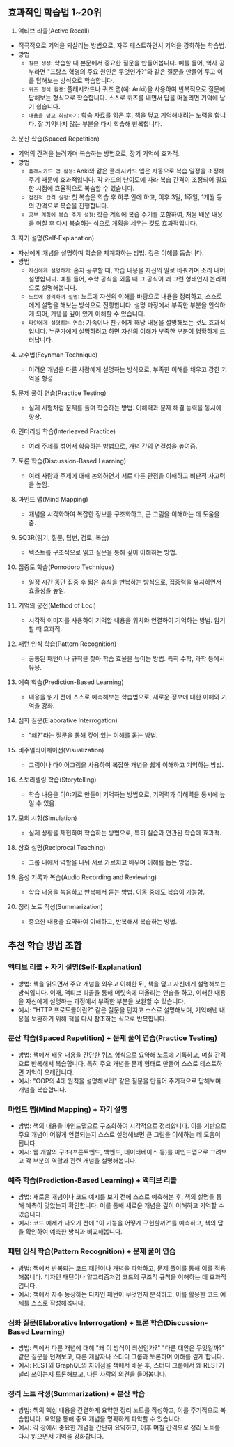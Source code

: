 ## 효과적인 학습법 1~20위
1. 액티브 리콜(Active Recall)
- 적극적으로 기억을 되살리는 방법으로, 자주 테스트하면서 기억을 강화하는 학습법.
- 방법
    - `질문 생성`: 학습할 때 본문에서 중요한 질문을 만들어봅니다. 예를 들어, 역사 공부라면 "프랑스 혁명의 주요 원인은 무엇인가?"와 같은 질문을 만들어 두고 이를 답해보는 방식으로 학습합니다.
    - `퀴즈 형식 활용`: 플래시카드나 퀴즈 앱(예: Anki)을 사용하여 반복적으로 질문에 답해보는 형식으로 학습합니다. 스스로 퀴즈를 내면서 답을 떠올리면 기억에 남기 쉽습니다.
    - `내용을 덮고 회상하기`: 학습 자료를 읽은 후, 책을 덮고 기억해내려는 노력을 합니다. 잘 기억나지 않는 부분을 다시 학습해 반복합니다.

2. 분산 학습(Spaced Repetition)
- 기억의 간격을 늘려가며 복습하는 방법으로, 장기 기억에 효과적.
- 방법
    - `플래시카드 앱 활용`: Anki와 같은 플래시카드 앱은 자동으로 복습 일정을 조정해주기 때문에 효과적입니다. 각 카드의 난이도에 따라 복습 간격이 조정되어 필요한 시점에 효율적으로 복습할 수 있습니다.
    - `점진적 간격 설정`: 첫 복습은 학습 후 하루 안에 하고, 이후 3일, 1주일, 1개월 등의 간격으로 복습을 진행합니다.
    - `공부 계획에 복습 주기 설정`: 학습 계획에 복습 주기를 포함하여, 처음 배운 내용을 며칠 후 다시 복습하는 식으로 계획을 세우는 것도 효과적입니다.

3. 자기 설명(Self-Explanation)
- 자신에게 개념을 설명하며 학습을 체계화하는 방법. 깊은 이해를 돕습니다.
- 방법
    - `자신에게 설명하기`: 혼자 공부할 때, 학습 내용을 자신의 말로 바꿔가며 소리 내어 설명합니다. 예를 들어, 수학 공식을 외울 때 그 공식이 왜 그런 형태인지 논리적으로 설명해봅니다.
    - `노트에 정리하며 설명`: 노트에 자신의 이해를 바탕으로 내용을 정리하고, 스스로에게 설명을 해보는 방식으로 진행합니다. 설명 과정에서 부족한 부분을 인식하게 되어, 개념을 깊이 있게 이해할 수 있습니다.
    - `타인에게 설명하는 연습`: 가족이나 친구에게 해당 내용을 설명해보는 것도 효과적입니다. 누군가에게 설명하려고 하면 자신의 이해가 부족한 부분이 명확하게 드러납니다.

4. 교수법(Feynman Technique)
    - 어려운 개념을 다른 사람에게 설명하는 방식으로, 부족한 이해를 채우고 강한 기억을 형성.

5. 문제 풀이 연습(Practice Testing)
    - 실제 시험처럼 문제를 풀며 학습하는 방법. 이해력과 문제 해결 능력을 동시에 향상.

6. 인터리빙 학습(Interleaved Practice)
    - 여러 주제를 섞어서 학습하는 방법으로, 개념 간의 연결성을 높여줌.

7. 토론 학습(Discussion-Based Learning)
    - 여러 사람과 주제에 대해 논의하면서 서로 다른 관점을 이해하고 비판적 사고력을 높임.

8. 마인드 맵(Mind Mapping)
    - 개념을 시각화하여 복잡한 정보를 구조화하고, 큰 그림을 이해하는 데 도움을 줌.

9. SQ3R(읽기, 질문, 답변, 검토, 복습)
    - 텍스트를 구조적으로 읽고 질문을 통해 깊이 이해하는 방법.

10. 집중도 학습(Pomodoro Technique)
    - 일정 시간 동안 집중 후 짧은 휴식을 반복하는 방식으로, 집중력을 유지하면서 효율성을 높임.

11. 기억의 궁전(Method of Loci)
    - 시각적 이미지를 사용하여 기억할 내용을 위치와 연결하여 기억하는 방법. 암기할 때 효과적.

12. 패턴 인식 학습(Pattern Recognition)
    - 공통된 패턴이나 규칙을 찾아 학습 효율을 높이는 방법. 특히 수학, 과학 등에서 유용.

13. 예측 학습(Prediction-Based Learning)
    - 내용을 읽기 전에 스스로 예측해보는 학습법으로, 새로운 정보에 대한 이해와 기억을 강화.

14. 심화 질문(Elaborative Interrogation)
    - "왜?"라는 질문을 통해 깊이 있는 이해를 돕는 방법.

15. 비주얼라이제이션(Visualization)
    - 그림이나 다이어그램을 사용하여 복잡한 개념을 쉽게 이해하고 기억하는 방법.

16. 스토리텔링 학습(Storytelling)
    - 학습 내용을 이야기로 만들어 기억하는 방법으로, 기억력과 이해력을 동시에 높일 수 있음.

17. 모의 시험(Simulation)
    - 실제 상황을 재현하여 학습하는 방법으로, 특히 실습과 연관된 학습에 효과적.

18. 상호 설명(Reciprocal Teaching)
    - 그룹 내에서 역할을 나눠 서로 가르치고 배우며 이해를 돕는 방법.

19. 음성 기록과 복습(Audio Recording and Reviewing)
    - 학습 내용을 녹음하고 반복해서 듣는 방법. 이동 중에도 복습이 가능함.

20. 정리 노트 작성(Summarization)
    - 중요한 내용을 요약하여 이해하고, 반복해서 복습하는 방법.

## 추천 학습 방법 조합
### 액티브 리콜 + 자기 설명(Self-Explanation)

- 방법: 책을 읽으면서 주요 개념을 외우고 이해한 뒤, 책을 덮고 자신에게 설명해보는 방식입니다. 이때, 액티브 리콜을 통해 머릿속에 떠올리는 연습을 하고, 이해한 내용을 자신에게 설명하는 과정에서 부족한 부분을 보완할 수 있습니다.
- 예시: "HTTP 프로토콜이란?" 같은 질문을 던지고 스스로 설명해보며, 기억해낸 내용을 보완하기 위해 책을 다시 참조하는 식으로 반복합니다.

### 분산 학습(Spaced Repetition) + 문제 풀이 연습(Practice Testing)

- 방법: 책에서 배운 내용을 간단한 퀴즈 형식으로 요약해 노트에 기록하고, 며칠 간격으로 반복해서 복습합니다. 특히 주요 개념을 문제 형태로 만들어 스스로 테스트하면 기억이 오래갑니다.
- 예시: "OOP의 4대 원칙을 설명해보라" 같은 질문을 만들어 주기적으로 답해보며 개념을 복습합니다.

### 마인드 맵(Mind Mapping) + 자기 설명

- 방법: 책의 내용을 마인드맵으로 구조화하여 시각적으로 정리합니다. 이를 기반으로 주요 개념이 어떻게 연결되는지 스스로 설명해보면 큰 그림을 이해하는 데 도움이 됩니다.
- 예시: 웹 개발의 구조(프론트엔드, 백엔드, 데이터베이스 등)를 마인드맵으로 그려보고 각 부분의 역할과 관련 개념을 설명해봅니다.

### 예측 학습(Prediction-Based Learning) + 액티브 리콜

- 방법: 새로운 개념이나 코드 예시를 보기 전에 스스로 예측해본 후, 책의 설명을 통해 예측이 맞았는지 확인합니다. 이를 통해 새로운 개념을 깊이 이해하고 기억할 수 있습니다.
- 예시: 코드 예제가 나오기 전에 "이 기능을 어떻게 구현할까?"를 예측하고, 책의 답을 확인하여 예측한 방식과 비교해봅니다.

### 패턴 인식 학습(Pattern Recognition) + 문제 풀이 연습

- 방법: 책에서 반복되는 코드 패턴이나 개념을 파악하고, 문제 풀이를 통해 이를 적용해봅니다. 디자인 패턴이나 알고리즘처럼 코드의 구조적 규칙을 이해하는 데 효과적입니다.
- 예시: 책에서 자주 등장하는 디자인 패턴이 무엇인지 분석하고, 이를 활용한 코드 예제를 스스로 작성해봅니다.

### 심화 질문(Elaborative Interrogation) + 토론 학습(Discussion-Based Learning)

- 방법: 책에서 다룬 개념에 대해 "왜 이 방식이 최선인가?" "다른 대안은 무엇일까?" 같은 질문을 던져보고, 다른 개발자나 스터디 그룹과 토론하며 이해를 깊게 합니다.
- 예시: REST와 GraphQL의 차이점을 책에서 배운 후, 스터디 그룹에서 왜 REST가 널리 쓰이는지 토론해보고, 다른 사람의 의견을 들어봅니다.

### 정리 노트 작성(Summarization) + 분산 학습

- 방법: 책의 핵심 내용을 간결하게 요약한 정리 노트를 작성하고, 이를 주기적으로 복습합니다. 요약을 통해 중요 개념을 명확하게 파악할 수 있습니다.
- 예시: 각 장에서 중요한 개념을 간단히 요약하고, 이후 며칠 간격으로 정리 노트를 다시 읽으면서 기억을 강화합니다.